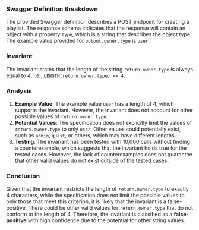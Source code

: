 ### Swagger Definition Breakdown
The provided Swagger definition describes a POST endpoint for creating a playlist. The response schema indicates that the response will contain an object with a property `type`, which is a string that describes the object type. The example value provided for `output.owner.type` is `user`.

### Invariant
The invariant states that the length of the string `return.owner.type` is always equal to 4, i.e., `LENGTH(return.owner.type) == 4`. 

### Analysis
1. **Example Value**: The example value `user` has a length of 4, which supports the invariant. However, the invariant does not account for other possible values of `return.owner.type`. 
2. **Potential Values**: The specification does not explicitly limit the values of `return.owner.type` to only `user`. Other values could potentially exist, such as `admin`, `guest`, or others, which may have different lengths. 
3. **Testing**: The invariant has been tested with 10,000 calls without finding a counterexample, which suggests that the invariant holds true for the tested cases. However, the lack of counterexamples does not guarantee that other valid values do not exist outside of the tested cases. 

### Conclusion
Given that the invariant restricts the length of `return.owner.type` to exactly 4 characters, while the specification does not limit the possible values to only those that meet this criterion, it is likely that the invariant is a false-positive. There could be other valid values for `return.owner.type` that do not conform to the length of 4. Therefore, the invariant is classified as a **false-positive** with high confidence due to the potential for other string values.
